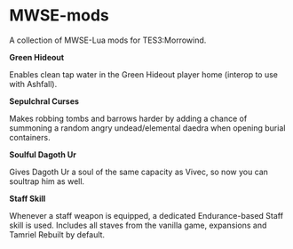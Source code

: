 # MWSE-mods
A collection of MWSE-Lua mods for TES3:Morrowind.

<p><b>Green Hideout</b></p>
<p>Enables clean tap water in the Green Hideout player home (interop to use with Ashfall).</p>

<p><b>Sepulchral Curses</b></p>
<p>Makes robbing tombs and barrows harder by adding a chance of summoning a random angry undead/elemental daedra when opening burial containers.</p>

<p><b>Soulful Dagoth Ur</b></p>
<p>Gives Dagoth Ur a soul of the same capacity as Vivec, so now you can soultrap him as well.</p>

<p><b>Staff Skill</b></p>
<p>Whenever a staff weapon is equipped, a dedicated Endurance-based Staff skill is used. Includes all staves from the vanilla game, expansions and Tamriel Rebuilt by default.</p>
